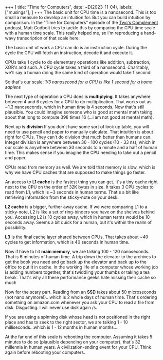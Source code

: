 +++
[
    title: "Time for Computers",
    date: ~D(2023-11-04),
    labels: ["musings"],
]
+++
The basic unit for CPU time is a nanosecond. This is too small a measure to develop an intuition for. But you can build intuition by comparison. In the "Time for Computers" episode of the [Two's Complement](https://www.twoscomplement.org/) podcast, Matt Godbolt tries to tackle this by comparing the CPU time scale with a human time scale. This really helped me, so i'm reproducing a hand-wavy transcription of that scale here:

The basic unit of work a CPU can do is an instruction cycle. During the cycle the CPU will fetch an instruction, decode it and execute it. 

CPUs take 1 cycle to do elementary operations like addition, subtraction, XOR's and such. A CPU cycle takes a third of a nanosecond. Charitably, we'll say a human doing the same kind of operation would take 1 second. 

So that's our scale:  _1/3 nanosecond for a CPU is like  1 second for a homo sapiens_

The next type of operation a CPU does is __multiplying__. It takes anywhere between 4 and 6 cycles for a CPU to do multiplication. That works out as ~1.3 nanoseconds, which in human time is 4 seconds. Now that's still plausible. You could imagine someone who is good at mental math taking about that long to compute 398 times 16 (...i am not good at mental math).

Next up is __division__ If you don't have some sort of look up table, you will need to use pencil and paper to manually calculate. That intuition is about right for CPUs. They can't do division that much better than humans can. Integer division is anywhere between 30 - 100 cycles (10 - 33 ns), which in our scale is anywhere between 30 seconds to a minute and a half of human time. This makes sense if you imagine the CPU needing to take out a pencil and paper.

CPUs read from memory as well. We are told that memory is slow, which is why we have CPU caches that are supposed to make things go faster. 

An access to __L1 cache__ is the fastest thing you can get. It's a tiny cache right next to the CPU on the order of 32K bytes in size. It takes 3 CPU cycles to read from L1, which is ~3 seconds in human terms. That's a bit like retrieving information from the sticky-note on your desk. 

__L2 cache__ is a bigger, further away cache. If we were comparing L1 to a sticky-note, L2 is like a set of ring-binders you have on the shelves behind you.  Accessing L2 is 10 cycles away, which in human terms would be 10 seconds away. Seems a bit quick for a human, but it's within the realm of possibility.

__L3__ is the final cache layer shared between CPUs. That takes about ~40 cycles to get information, which is 40 seconds in human time. 

Now if have to hit __main memory__, we are talking 100 - 120 nanoseconds. That is 6 minutes of human time. A trip down the elevator to the archives to get the book you need and go back up the elevator and back up to the office to put it in cache. In the working life of a computer whose working job is adding numbers together, that's twiddling your thumbs or taking a tea break. That's why all these performance geeks hate missing their cache so much

Now for the scary part. Reading from an __SSD__ takes about 50 microseconds (not nano anymore!)...which is 2 whole days of human time. That's ordering something on amazon.com whenever you ask your CPU to read a file from disk.  Disgusting. I will never use disk again /s.

If you are using a spinning disk whose head  is not positioned in the right place and has to seek to the right sector, we are talking 1 - 10 milliseconds...which is 1 - 12 months in human months...

At the far end of this scale is rebooting the computer. Assuming it takes 5 minutes to do so (plausible depending on your computer), that's 32 millennia in human years. A civilization-ending event for your CPU. Think again before rebooting your computers.
